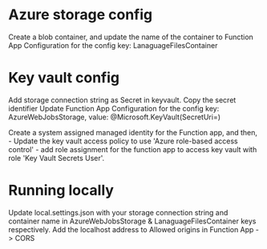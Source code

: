 ﻿# Azure storage config
Create a blob container, and update the name of the container to Function App Configuration for the config key: LanaguageFilesContainer

# Key vault config
Add storage connection string as Secret in keyvault. 
Copy the secret identifier
Update Function App Configuration for the config key: AzureWebJobsStorage, value: @Microsoft.KeyVault(SecretUri=<secret-identifier>)

Create a system assigned managed identity for the Function app, and then,
	- Update the key vault access policy to use 'Azure role-based access control'
	- add role assignment for the function app to access key vault with role 'Key Vault Secrets User'.
	
# Running locally
Update local.settings.json with your storage connection string and container name in AzureWebJobsStorage & LanaguageFilesContainer keys respectively.
Add the localhost address to Allowed origins in Function App -> CORS


